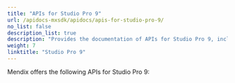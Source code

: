 ```yaml
---
title: "APIs for Studio Pro 9"
url: /apidocs-mxsdk/apidocs/apis-for-studio-pro-9/
no_list: false
description_list: true
description: "Provides the documentation of APIs for Studio Pro 9, including Extensibility API and Mendix Runtime API."
weight: 7
linktitle: "Studio Pro 9"
---
```


Mendix offers the following APIs for Studio Pro 9:
